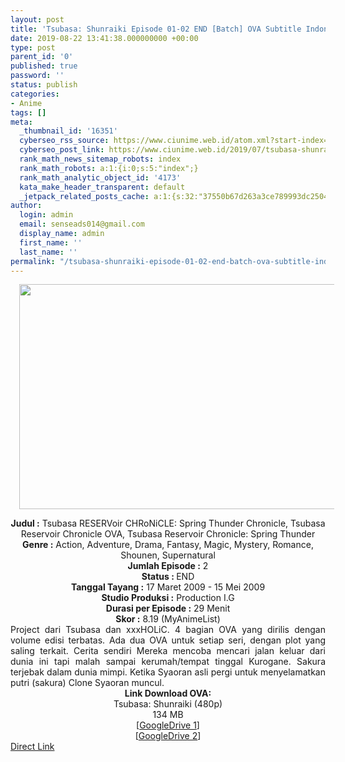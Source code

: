 ```yaml
---
layout: post
title: 'Tsubasa: Shunraiki Episode 01-02 END [Batch] OVA Subtitle Indonesia'
date: 2019-08-22 13:41:38.000000000 +00:00
type: post
parent_id: '0'
published: true
password: ''
status: publish
categories:
- Anime
tags: []
meta:
  _thumbnail_id: '16351'
  cyberseo_rss_source: https://www.ciunime.web.id/atom.xml?start-index=3601&max-results=150
  cyberseo_post_link: https://www.ciunime.web.id/2019/07/tsubasa-shunraiki-episode-01-02-end.html
  rank_math_news_sitemap_robots: index
  rank_math_robots: a:1:{i:0;s:5:"index";}
  rank_math_analytic_object_id: '4173'
  kata_make_header_transparent: default
  _jetpack_related_posts_cache: a:1:{s:32:"37550b67d263a3ce789993dc25046c5f";a:2:{s:7:"expires";i:1650991956;s:7:"payload";a:0:{}}}
author:
  login: admin
  email: senseads014@gmail.com
  display_name: admin
  first_name: ''
  last_name: ''
permalink: "/tsubasa-shunraiki-episode-01-02-end-batch-ova-subtitle-indonesia/"
---
```

<div class="separator" style="clear: both; text-align: center;"><a href="https://1.bp.blogspot.com/-VnMGX9PTBvc/XTZNAYWJU4I/AAAAAAAAcZo/6pmPlsZXfuA9ydIqDw93McWwvFrXUb8jwCLcBGAs/s1600/Tsubasa%2B-%2BShunraiki.png" imageanchor="1" style="margin-left: 1em; margin-right: 1em;"><img border="0" data-original-height="720" data-original-width="1280" height="360" src="{{ site.baseurl }}/assets/2019/08/Tsubasa%2B-%2BShunraiki.png" width="640" /></a></div>
<p>
<div style="text-align: center;"><b>Judul</b><b><b> </b>:</b> Tsubasa RESERVoir CHRoNiCLE: Spring Thunder Chronicle, Tsubasa Reservoir Chronicle OVA, Tsubasa Reservoir Chronicle: Spring Thunder</div>
<div style="text-align: center;"><b><b>Genre :</b></b> Action, Adventure, Drama, Fantasy, Magic, Mystery, Romance, Shounen, Supernatural</div>
<div style="text-align: center;"><b>Jumlah Episode :</b> 2<br /><b>Status :&nbsp;</b>END<br /><b>Tanggal Tayang :</b> 17 Maret 2009 - 15 Mei 2009<br /><b>Studio Produksi :</b> Production I.G<br /><b>Durasi per Episode :</b> 29 Menit</div>
<div style="text-align: center;"><b>Skor :</b> 8.19 (MyAnimeList)</div>
<div style="text-align: center;"></div>
<div style="text-align: justify;"><span class="isi">Project dari Tsubasa dan xxxHOLiC. 4 bagian OVA yang dirilis dengan volume edisi terbatas. Ada dua OVA untuk setiap seri, dengan plot yang saling terkait. Cerita sendiri Mereka mencoba mencari jalan keluar dari dunia ini tapi malah sampai kerumah/tempat tinggal Kurogane. Sakura terjebak dalam dunia mimpi. Ketika Syaoran asli pergi untuk menyelamatkan putri (sakura) Clone Syaoran muncul.</span></div>
<div style="text-align: justify;"></div>
<div style="text-align: justify;"></div>
<div style="text-align: center;"><b>Link Download OVA:</b></div>
<div style="text-align: center;">Tsubasa: Shunraiki (480p)</div>
<div style="text-align: center;">
<div style="text-align: center;">
<div style="text-align: center;">134 MB</div>
<div style="text-align: center;">[<a href="https://drive.google.com/file/d/1tm-doR5Qo87c1rKhm9mayYDWTiCo2Yfh/view" target="_blank" rel="noopener">GoogleDrive 1</a>]<br />[<a href="https://drive.google.com/file/d/1nP4APO04KPGrbzwuDfKH0g12xYPmC1ms/view" target="_blank" rel="noopener">GoogleDrive 2</a>]</div>
</div>
</div>
<link rel="stylesheet" href="https://cdnjs.cloudflare.com/ajax/libs/font-awesome/4.7.0/css/font-awesome.min.css" />
<div class="divbtn"> <a href="https://handymansurrender.com/fihup8buzv?key=94550f7ce39444073321dde3b8782f97" class="btn"><i class="fa fa-download"></i> Direct Link</a> </div>
